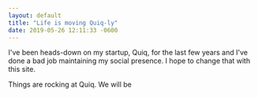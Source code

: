 ```yaml
---
layout: default
title: "Life is moving Quiq-ly"
date: 2019-05-26 12:11:33 -0600
---
```

I've been heads-down on my startup, Quiq, for the last few years
and I've done a bad job maintaining my social presence. I hope
to change that with this site.

Things are rocking at Quiq. We will be 


